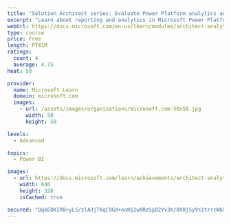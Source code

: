 ```yaml
---
title: "Solution Architect series: Evaluate Power Platform analytics and AI"
excerpt: "Learn about reporting and analytics in Microsoft Power Platform."
webUrl: https://docs.microsoft.com/en-us/learn/modules/architect-analytics/
type: course
price: Free
length: PT41M
ratings:
  count: 4
  average: 4.75
heat: 50

provider:
  name: Microsoft Learn
  domain: microsoft.com
  images:
    - url: /assets/images/organizations/microsoft.com-50x50.jpg
      width: 50
      height: 50

levels:
  - Advanced

topics:
  - Power BI

images:
  - url: https://docs.microsoft.com/learn/achievements/architect-analytics-social.png
    width: 640
    height: 320
    isCached: true

secured: "QqkEQKIR8+yLS/zlA3jTKqC9Gd+noHj2w0RzSpD2Yv3K/BV0jSy9s1trrcWbXrTtsHlfbORxpZPxrjlNLielxYjbkJU3GLCKKPUH4wXKWqHNcW01T44P4VLSWknN1TNOA/b6kNiQwE0KftQD7nREXVN3h8cXhDLaHFpVyQLXMa0iO4ZO0Bo5dQvzdRocji0qQZly8Q9MxeWSgA6ZQjyt6U5/krz58nUf+puTkc2Guq5EJ3R4/2N0UF5Zvhpl5bfaW+pE7H76k8kk04YmD0WjoY5Y9aBOZ7a9cTbi3kLl92tB08uKPDf0ZNT0BFVufiLpT5C3dblykR16oa8RCxYNTXVOpP3eWwO0uC2is1SXWjwn2PAgeIGLwAei75yw0JMxiZ7Xn1VKHUuk0BbrBgZDoWg6FrVkdObKT0x805jpxIU=;DFRFMPTHiQxJYA8z7cXpOw=="
---
```


